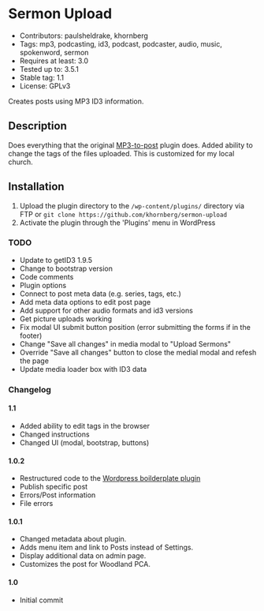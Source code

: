 # Sermon Upload
- Contributors: paulsheldrake, khornberg
- Tags: mp3, podcasting, id3, podcast, podcaster, audio, music, spokenword, sermon
- Requires at least: 3.0
- Tested up to: 3.5.1
- Stable tag: 1.1
- License: GPLv3

Creates posts using MP3 ID3 information.

## Description

Does everything that the original [MP3-to-post](http://www.fractured-state.com/2011/09/mp3-to-post-plugin/) plugin does. 
Added ability to change the tags of the files uploaded.
This is customized for my local church.


## Installation

1. Upload the plugin directory to the `/wp-content/plugins/` directory via FTP or `git clone https://github.com/khornberg/sermon-upload`
2. Activate the plugin through the 'Plugins' menu in WordPress


### TODO
- Update to getID3 1.9.5
- Change to bootstrap version
- Code comments
- Plugin options
- Connect to post meta data (e.g. series, tags, etc.)
- Add meta data options to edit post page
- Add support for other audio formats and id3 versions
- Get picture uploads working
- Fix modal UI submit button position (error submitting the forms if in the footer)
- Change "Save all changes" in media modal to "Upload Sermons"
- Override "Save all changes" button to close the medial modal and refesh the page
- Update media loader box with ID3 data

### Changelog 

#### 1.1
* Added ability to edit tags in the browser
* Changed instructions
* Changed UI (modal, bootstrap, buttons)

#### 1.0.2
* Restructured code to the [Wordpress boilderplate plugin](https://github.com/tommcfarlin/WordPress-Plugin-Boilerplate)
* Publish specific post
* Errors/Post information
* File errors

#### 1.0.1
* Changed metadata about plugin.
* Adds menu item and link to Posts instead of Settings.
* Display additional data on admin page.
* Customizes the post for Woodland PCA.

#### 1.0
* Initial commit
